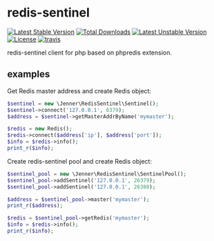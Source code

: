 # redis-sentinel
[![Latest Stable Version](https://poser.pugx.org/jenner/redis_sentinel/v/stable)](https://packagist.org/packages/jenner/simple_fork) 
[![Total Downloads](https://poser.pugx.org/jenner/redis_sentinel/downloads)](https://packagist.org/packages/jenner/simple_fork) 
[![Latest Unstable Version](https://poser.pugx.org/jenner/redis_sentinel/v/unstable)](https://packagist.org/packages/jenner/simple_fork) 
[![License](https://poser.pugx.org/jenner/redis_sentinel/license)](https://packagist.org/packages/jenner/simple_fork) 
[![travis](https://travis-ci.org/huyanping/redis-sentinel.svg)](https://travis-ci.org/huyanping/simple-fork-php)

redis-sentinel client for php based on phpredis extension.

## examples
Get Redis master address and create Redis object:
```php
$sentinel = new \Jenner\RedisSentinel\Sentinel();
$sentinel->connect('127.0.0.1', 6379);
$address = $sentinel->getMasterAddrByName('mymaster');

$redis = new Redis();
$redis->connect($address['ip'], $address['port']);
$info = $redis->info();
print_r($info);
```

Create redis-sentinel pool and create Redis object:
```php
$sentinel_pool = new \Jenner\RedisSentinel\SentinelPool();
$sentinel_pool->addSentinel('127.0.0.1', 26379);
$sentinel_pool->addSentinel('127.0.0.1', 26380);

$address = $sentinel_pool->master('mymaster');
print_r($address);

$redis = $sentinel_pool->getRedis('mymaster');
$info = $redis->info();
print_r($info);
```

